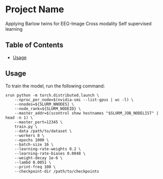# Project Name

Applying Barlow twins for EEG-Image Cross modality Self supervised learning

## Table of Contents

- [Usage](#usage)

## Usage

To train the model, run the following command:

```shell
srun python -m torch.distributed.launch \
    --nproc_per_node=$(nvidia-smi --list-gpus | wc -l) \
    --nnodes=${SLURM_NNODES} \
    --node_rank=${SLURM_NODEID} \
    --master_addr=$(scontrol show hostnames "$SLURM_JOB_NODELIST" | head -n 1) \
    --master_port=12345 \
    train.py \
    --data /path/to/dataset \
    --workers 8 \
    --epochs 1000 \
    --batch-size 16 \
    --learning-rate-weights 0.2 \
    --learning-rate-biases 0.0048 \
    --weight-decay 1e-6 \
    --lambd 0.0051 \
    --print-freq 100 \
    --checkpoint-dir /path/to/checkpoints

```